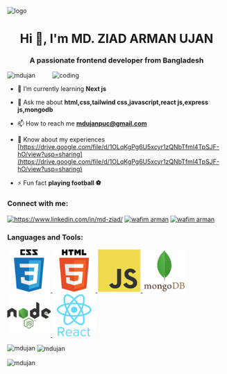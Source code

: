 
![logo](https://github.com/mdujan/mdujan/blob/main/Front-End%20development.gif)

<h1 align="center">Hi 👋, I'm MD. ZIAD ARMAN UJAN</h1>
<h3 align="center">A passionate frontend developer from Bangladesh</h3>

<img align="right" alt="coding" width="400" src="https://user-images.githubusercontent.com/55389276/140866485-8fb1c876-9a8f-4d6a-98dc-08c4981eaf70.gif">

<p align="left"> <img src="https://komarev.com/ghpvc/?username=mdujan&label=Profile%20views&color=0e75b6&style=flat" alt="mdujan" /> </p>

- 🌱 I’m currently learning **Next js**

- 💬 Ask me about **html,css,tailwind css,javascript,react js,express js,mongodb**

- 📫 How to reach me **mdujanpuc@gmail.com**

- 📄 Know about my experiences [https://drive.google.com/file/d/1OLqKgPg6U5xcyr1zQNbTfml4TpSJF-hO/view?usp=sharing](https://drive.google.com/file/d/1OLqKgPg6U5xcyr1zQNbTfml4TpSJF-hO/view?usp=sharing)

- ⚡ Fun fact **playing football ⚽**

<h3 align="left">Connect with me:</h3>
<p align="left">
<a href="https://linkedin.com/in/https://www.linkedin.com/in/md-ziad/" target="blank"><img align="center" src="https://raw.githubusercontent.com/rahuldkjain/github-profile-readme-generator/master/src/images/icons/Social/linked-in-alt.svg" alt="https://www.linkedin.com/in/md-ziad/" height="30" width="40" /></a>
<a href="https://fb.com/wafim arman" target="blank"><img align="center" src="https://raw.githubusercontent.com/rahuldkjain/github-profile-readme-generator/master/src/images/icons/Social/facebook.svg" alt="wafim arman" height="30" width="40" /></a>
<a href="https://instagram.com/wafim arman" target="blank"><img align="center" src="https://raw.githubusercontent.com/rahuldkjain/github-profile-readme-generator/master/src/images/icons/Social/instagram.svg" alt="wafim arman" height="30" width="40" /></a>
</p>

<h3 align="left">Languages and Tools:</h3>
<p align="left"> <a href="https://www.w3schools.com/css/" target="_blank" rel="noreferrer"> <img src="https://raw.githubusercontent.com/devicons/devicon/master/icons/css3/css3-original-wordmark.svg" alt="css3" width="100" height="100"/> </a> <a href="https://www.w3.org/html/" target="_blank" rel="noreferrer"> <img src="https://raw.githubusercontent.com/devicons/devicon/master/icons/html5/html5-original-wordmark.svg" alt="html5" width="100" height="100"/> </a> <a href="https://developer.mozilla.org/en-US/docs/Web/JavaScript" target="_blank" rel="noreferrer"> <img src="https://raw.githubusercontent.com/devicons/devicon/master/icons/javascript/javascript-original.svg" alt="javascript" width="100" height="100"/> </a> <a href="https://www.mongodb.com/" target="_blank" rel="noreferrer"> <img src="https://raw.githubusercontent.com/devicons/devicon/master/icons/mongodb/mongodb-original-wordmark.svg" alt="mongodb" width="100" height="100"/> </a> <a href="https://nodejs.org" target="_blank" rel="noreferrer"> <img src="https://raw.githubusercontent.com/devicons/devicon/master/icons/nodejs/nodejs-original-wordmark.svg" alt="nodejs" width="100" height="100"/> </a> <a href="https://reactjs.org/" target="_blank" rel="noreferrer"> <img src="https://raw.githubusercontent.com/devicons/devicon/master/icons/react/react-original-wordmark.svg" alt="react" width="100" height="100"/> </a> </p>

<p class="mar"><img align="left" src="https://github-readme-stats.vercel.app/api/top-langs?username=mdujan&show_icons=true&locale=en&layout=compact" alt="mdujan" /></p>

<p>&nbsp;<img align="center" src="https://github-readme-stats.vercel.app/api?username=mdujan&show_icons=true&locale=en" alt="mdujan" /></p>

<p><img align="center" src="https://github-readme-streak-stats.herokuapp.com/?user=mdujan&" alt="mdujan" /></p>
